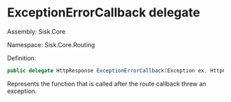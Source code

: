 <!--

Copyrights 2023 Sisk Framework - CypherPotato
Published under MIT license

!!! DO NOT EDIT THIS FILE !!!
This file was generated by a tool in the Sisk package. To edit the information in this documentation,
edit the XML documentation present in the Sisk source code.

-->

# ExceptionErrorCallback delegate
Assembly: Sisk.Core

Namespace: Sisk.Core.Routing

Definition:

```cs
public delegate HttpResponse ExceptionErrorCallback(Exception ex, HttpContext context);
```

Represents the function that is called after the route callback threw an exception.

